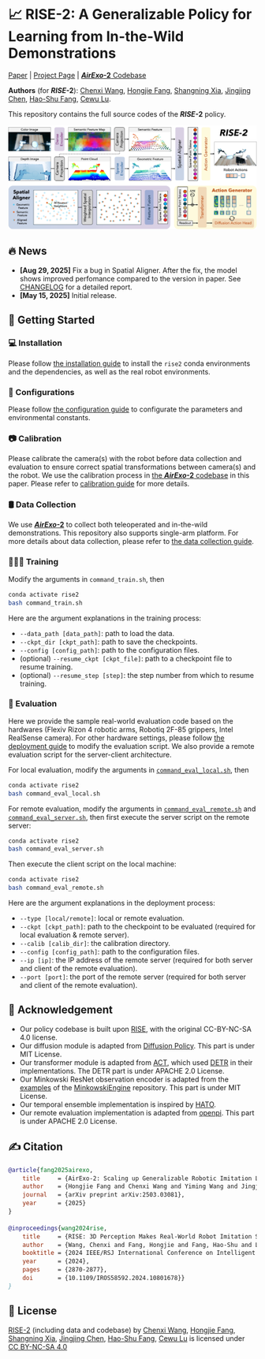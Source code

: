# 📈 RISE-2: A Generalizable Policy for Learning from In-the-Wild Demonstrations

[Paper](https://arxiv.org/abs/2503.03081) | [Project Page](http://airexo.tech/airexo2/) | [***AirExo*-2** Codebase](https://github.com/AirExo/AirExo-2)

**Authors** (for ***RISE*-2**): [Chenxi Wang](https://github.com/chenxi-wang), [Hongjie Fang](https://tonyfang.net/), [Shangning Xia](https://github.com/Xiashangning), [Jingjing Chen](https://github.com/junxix/), [Hao-Shu Fang](https://fang-haoshu.github.io/), [Cewu Lu](https://www.mvig.org/).

This repository contains the full source codes of the ***RISE*-2** policy.

![rise2](assets/images/model.jpg)

## 🔥 News

- **[Aug 29, 2025]** Fix a bug in Spatial Aligner. After the fix, the model shows improved perfomance compared to the version in paper. See [CHANGELOG](assets/docs/CHANGELOG.md) for a detailed report.
- **[May 15, 2025]** Initial release.

## 🛫 Getting Started

### 💻 Installation

Please follow [the installation guide](assets/docs/INSTALL.md) to install the `rise2` conda environments and the dependencies, as well as the real robot environments. 

### 🔨 Configurations

Please follow [the configuration guide](assets/docs/CONFIG.md) to configurate the parameters and environmental constants.

### 📷 Calibration

Please calibrate the camera(s) with the robot before data collection and evaluation to ensure correct spatial transformations between camera(s) and the robot. We use the calibration process in [the ***AirExo*-2** codebase](https://github.com/AirExo/AirExo-2) in this paper. Please refer to [calibration guide](assets/docs/CALIB.md) for more details.

### 🛢️ Data Collection

We use [***AirExo*-2**](http://airexo.tech/airexo2/) to collect both teleoperated and in-the-wild demonstrations. This repository also supports single-arm platform. For more details about data collection, please refer to [the data collection guide](assets/docs/DATA.md).

### 🧑🏻‍💻 Training

Modify the arguments in `command_train.sh`, then

```bash
conda activate rise2
bash command_train.sh 
```

Here are the argument explanations in the training process:

- `--data_path [data_path]`: path to load the data.
- `--ckpt_dir [ckpt_path]`: path to save the checkpoints.
- `--config [config_path]`: path to the configuration files.
- (optional) `--resume_ckpt [ckpt_file]`: path to a checkpoint file to resume training.
- (optional) `--resume_step [step]`: the step number from which to resume training.

### 🤖 Evaluation

Here we provide the sample real-world evaluation code based on the hardwares (Flexiv Rizon 4 robotic arms, Robotiq 2F-85 grippers, Intel RealSense camera). For other hardware settings, please follow [the deployment guide](assets/docs/DEPLOY.md) to modify the evaluation script. We also provide a remote evaluation script for the server-client architecture.

For local evaluation, modify the arguments in [`command_eval_local.sh`](./command_eval_local.sh), then

```bash
conda activate rise2
bash command_eval_local.sh
```

For remote evaluation, modify the arguments in [`command_eval_remote.sh`](./command_eval_remote.sh) and [`command_eval_server.sh`](./command_eval_server.sh), then first execute the server script on the remote server:

```bash
conda activate rise2
bash command_eval_server.sh
```

Then execute the client script on the local machine:

```bash
conda activate rise2
bash command_eval_remote.sh
```

Here are the argument explanations in the deployment process:

- `--type [local/remote]`: local or remote evaluation.
- `--ckpt [ckpt_path]`: path to the checkpoint to be evaluated (required for local evaluation & remote server).
- `--calib [calib_dir]`: the calibration directory.
- `--config [config_path]`: path to the configuration files.
- `--ip [ip]`: the IP address of the remote server (required for both server and client of the remote evaluation).
- `--port [port]`: the port of the remote server (required for both server and client of the remote evaluation).

## 🙏 Acknowledgement

- Our policy codebase is built upon [RISE](https://github.com/rise-policy/rise), with the original CC-BY-NC-SA 4.0 license.
- Our diffusion module is adapted from [Diffusion Policy](https://github.com/real-stanford/diffusion_policy). This part is under MIT License.
- Our transformer module is adapted from [ACT](https://github.com/tonyzhaozh/act), which used [DETR](https://github.com/facebookresearch/detr) in their implementations. The DETR part is under APACHE 2.0 License.
- Our Minkowski ResNet observation encoder is adapted from the [examples](https://github.com/NVIDIA/MinkowskiEngine/blob/master/examples) of the [MinkowskiEngine](https://github.com/NVIDIA/MinkowskiEngine) repository. This part is under MIT License.
- Our temporal ensemble implementation is inspired by [HATO](https://github.com/ToruOwO/hato).
- Our remote evaluation implementation is adapted from [openpi](https://github.com/Physical-Intelligence/openpi). This part is under APACHE 2.0 License.

## ✍️ Citation

```bibtex
@article{fang2025airexo,
    title     = {AirExo-2: Scaling up Generalizable Robotic Imitation Learning with Low-Cost Exoskeletons},
    author    = {Hongjie Fang and Chenxi Wang and Yiming Wang and Jingjing Chen and Shangning Xia and Jun Lv and Zihao He and Xiyan Yi and Yunhan Guo and Xinyu Zhan and Lixin Yang and Weiming Wang and Cewu Lu and Hao-Shu Fang},
    journal   = {arXiv preprint arXiv:2503.03081},
    year      = {2025}
}

@inproceedings{wang2024rise,
    title     = {RISE: 3D Perception Makes Real-World Robot Imitation Simple and Effective},
    author    = {Wang, Chenxi and Fang, Hongjie and Fang, Hao-Shu and Lu, Cewu},
    booktitle = {2024 IEEE/RSJ International Conference on Intelligent Robots and Systems (IROS)}, 
    year      = {2024},
    pages     = {2870-2877},
    doi       = {10.1109/IROS58592.2024.10801678}}
}
```

## 📃 License

<p xmlns:cc="http://creativecommons.org/ns#" xmlns:dct="http://purl.org/dc/terms/"><a property="dct:title" rel="cc:attributionURL" href="https://airexo.tech/airexo2/">RISE-2</a> (including data and codebase) by <a rel="cc:attributionURL dct:creator" property="cc:attributionName" href="https://github.com/chenxi-wang">Chenxi Wang</a>, <a href="https://tonyfang.net/">Hongjie Fang</a>, <a href="https://github.com/Xiashangning">Shangning Xia</a>, <a href="https://github.com/junxix/">Jingjing Chen</a>, <a href="https://fang-haoshu.github.io/">Hao-Shu Fang</a>, <a href="https://www.mvig.org/">Cewu Lu</a> is licensed under <a href="https://creativecommons.org/licenses/by-nc-sa/4.0/?ref=chooser-v1" target="_blank" rel="license noopener noreferrer" style="display:inline-block;">CC BY-NC-SA 4.0<img style="height:22px!important;margin-left:3px;vertical-align:text-bottom;" src="https://mirrors.creativecommons.org/presskit/icons/cc.svg?ref=chooser-v1" alt=""><img style="height:22px!important;margin-left:3px;vertical-align:text-bottom;" src="https://mirrors.creativecommons.org/presskit/icons/by.svg?ref=chooser-v1" alt=""><img style="height:22px!important;margin-left:3px;vertical-align:text-bottom;" src="https://mirrors.creativecommons.org/presskit/icons/nc.svg?ref=chooser-v1" alt=""><img style="height:22px!important;margin-left:3px;vertical-align:text-bottom;" src="https://mirrors.creativecommons.org/presskit/icons/sa.svg?ref=chooser-v1" alt=""></a></p>

